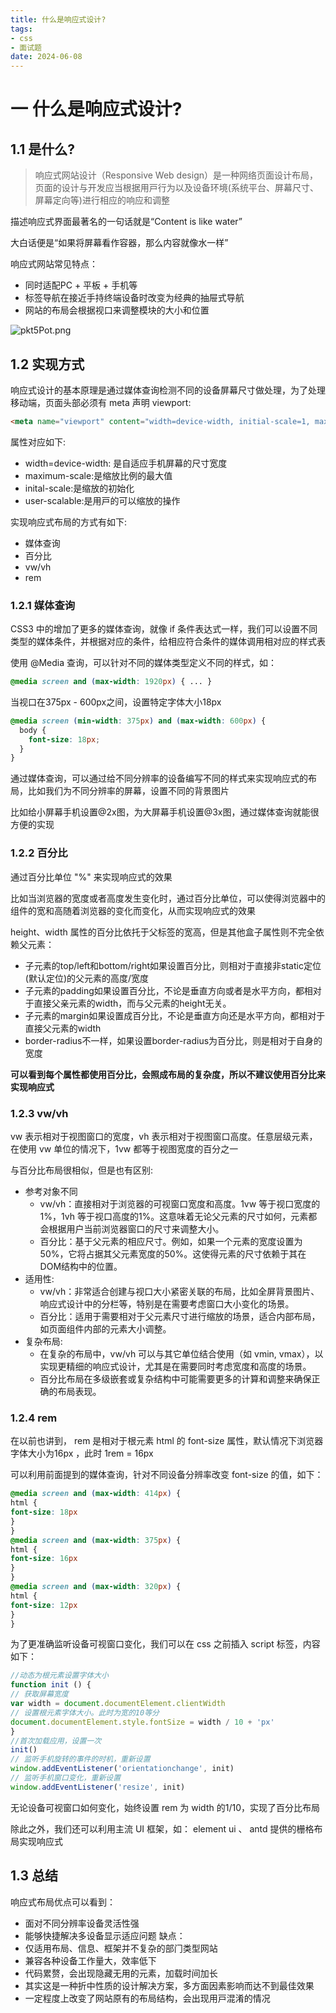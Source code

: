 ```yaml
---
title: 什么是响应式设计?
tags:
- css
- 面试题
date: 2024-06-08
---
```


# 一 什么是响应式设计?

## 1.1 是什么?

> 响应式⽹站设计（Responsive Web design）是⼀种⽹络⻚⾯设计布局，⻚⾯的设计与开发应当根据⽤⼾⾏为以及设备环境(系统平台、屏幕尺⼨、屏幕定向等)进⾏相应的响应和调整

描述响应式界⾯最著名的⼀句话就是“Content is like water”

⼤⽩话便是“如果将屏幕看作容器，那么内容就像⽔⼀样”

响应式⽹站常⻅特点：
- 同时适配PC + 平板 + ⼿机等
- 标签导航在接近⼿持终端设备时改变为经典的抽屉式导航
- ⽹站的布局会根据视⼝来调整模块的⼤⼩和位置

![pkt5Pot.png](https://s21.ax1x.com/2024/06/08/pkt5Pot.png)

## 1.2 实现方式

响应式设计的基本原理是通过媒体查询检测不同的设备屏幕尺⼨做处理，为了处理移动端，⻚⾯头部必须有 meta 声明 viewport:

```html
<meta name="viewport" content="width=device-width, initial-scale=1, maximumscale=1, user-scalable=no”>
```

属性对应如下:
- width=device-width: 是⾃适应⼿机屏幕的尺⼨宽度
- maximum-scale:是缩放⽐例的最⼤值
- inital-scale:是缩放的初始化
- user-scalable:是⽤⼾的可以缩放的操作

实现响应式布局的方式有如下:
- 媒体查询
- 百分比
- vw/vh
- rem

### 1.2.1 媒体查询

CSS3 中的增加了更多的媒体查询，就像 if 条件表达式⼀样，我们可以设置不同类型的媒体条件，并根据对应的条件，给相应符合条件的媒体调⽤相对应的样式表

使⽤ @Media 查询，可以针对不同的媒体类型定义不同的样式，如：

```css
@media screen and (max-width: 1920px) { ... }
```

当视⼝在375px - 600px之间，设置特定字体⼤⼩18px

```css
@media screen (min-width: 375px) and (max-width: 600px) {
  body {
    font-size: 18px;
  }
}
```

通过媒体查询，可以通过给不同分辨率的设备编写不同的样式来实现响应式的布局，⽐如我们为不同分辨率的屏幕，设置不同的背景图⽚

⽐如给⼩屏幕⼿机设置@2x图，为⼤屏幕⼿机设置@3x图，通过媒体查询就能很⽅便的实现

### 1.2.2 百分比

通过百分⽐单位 "%" 来实现响应式的效果

⽐如当浏览器的宽度或者⾼度发⽣变化时，通过百分⽐单位，可以使得浏览器中的组件的宽和⾼随着浏览器的变化⽽变化，从⽽实现响应式的效果

height、width 属性的百分⽐依托于⽗标签的宽⾼，但是其他盒⼦属性则不完全依赖⽗元素：
- ⼦元素的top/left和bottom/right如果设置百分⽐，则相对于直接⾮static定位(默认定位)的⽗元素的⾼度/宽度
- ⼦元素的padding如果设置百分⽐，不论是垂直⽅向或者是⽔平⽅向，都相对于直接⽗亲元素的width，⽽与⽗元素的height⽆关。
- ⼦元素的margin如果设置成百分⽐，不论是垂直⽅向还是⽔平⽅向，都相对于直接⽗元素的width
- border-radius不⼀样，如果设置border-radius为百分⽐，则是相对于⾃⾝的宽度

**可以看到每个属性都使⽤百分⽐，会照成布局的复杂度，所以不建议使⽤百分⽐来实现响应式**

### 1.2.3 vw/vh

vw 表⽰相对于视图窗⼝的宽度，vh 表⽰相对于视图窗⼝⾼度。任意层级元素，在使⽤ vw 单位的情况下，1vw 都等于视图宽度的百分之⼀

与百分⽐布局很相似，但是也有区别:
- 参考对象不同
	- vw/vh：直接相对于浏览器的可视窗口宽度和高度。1vw 等于视口宽度的1%，1vh 等于视口高度的1%。这意味着无论父元素的尺寸如何，元素都会根据用户当前浏览器窗口的尺寸来调整大小。
	- 百分比：基于父元素的相应尺寸。例如，如果一个元素的宽度设置为50%，它将占据其父元素宽度的50%。这使得元素的尺寸依赖于其在DOM结构中的位置。
- 适用性:
	- vw/vh：非常适合创建与视口大小紧密关联的布局，比如全屏背景图片、响应式设计中的分栏等，特别是在需要考虑窗口大小变化的场景。
	- 百分比：适用于需要相对于父元素尺寸进行缩放的场景，适合内部布局，如页面组件内部的元素大小调整。
- 复杂布局:
	- 在复杂的布局中，vw/vh 可以与其它单位结合使用（如 vmin, vmax），以实现更精细的响应式设计，尤其是在需要同时考虑宽度和高度的场景。
	- 百分比布局在多级嵌套或复杂结构中可能需要更多的计算和调整来确保正确的布局表现。

### 1.2.4 rem

在以前也讲到， rem 是相对于根元素 html 的 font-size 属性，默认情况下浏览器字体⼤⼩为16px ，此时 1rem = 16px

可以利⽤前⾯提到的媒体查询，针对不同设备分辨率改变 font-size 的值，如下：

```css
@media screen and (max-width: 414px) {
html {
font-size: 18px
}
}
@media screen and (max-width: 375px) {
html {
font-size: 16px
}
}
@media screen and (max-width: 320px) {
html {
font-size: 12px
}
}
```

为了更准确监听设备可视窗⼝变化，我们可以在 css 之前插⼊ script 标签，内容如下：

```js
//动态为根元素设置字体⼤⼩
function init () {
// 获取屏幕宽度
var width = document.documentElement.clientWidth
// 设置根元素字体⼤⼩。此时为宽的10等分
document.documentElement.style.fontSize = width / 10 + 'px'
}
//⾸次加载应⽤，设置⼀次
init()
// 监听⼿机旋转的事件的时机，重新设置
window.addEventListener('orientationchange', init)
// 监听⼿机窗⼝变化，重新设置
window.addEventListener('resize', init)
```

⽆论设备可视窗⼝如何变化，始终设置 rem 为 width 的1/10，实现了百分⽐布局

除此之外，我们还可以利⽤主流 UI 框架，如： element ui 、 antd 提供的栅格布局实现响应式

## 1.3 总结

响应式布局优点可以看到：
- ⾯对不同分辨率设备灵活性强
- 能够快捷解决多设备显⽰适应问题
缺点：
- 仅适⽤布局、信息、框架并不复杂的部⻔类型⽹站
- 兼容各种设备⼯作量⼤，效率低下
- 代码累赘，会出现隐藏⽆⽤的元素，加载时间加⻓
- 其实这是⼀种折中性质的设计解决⽅案，多⽅⾯因素影响⽽达不到最佳效果
- ⼀定程度上改变了⽹站原有的布局结构，会出现⽤⼾混淆的情况



